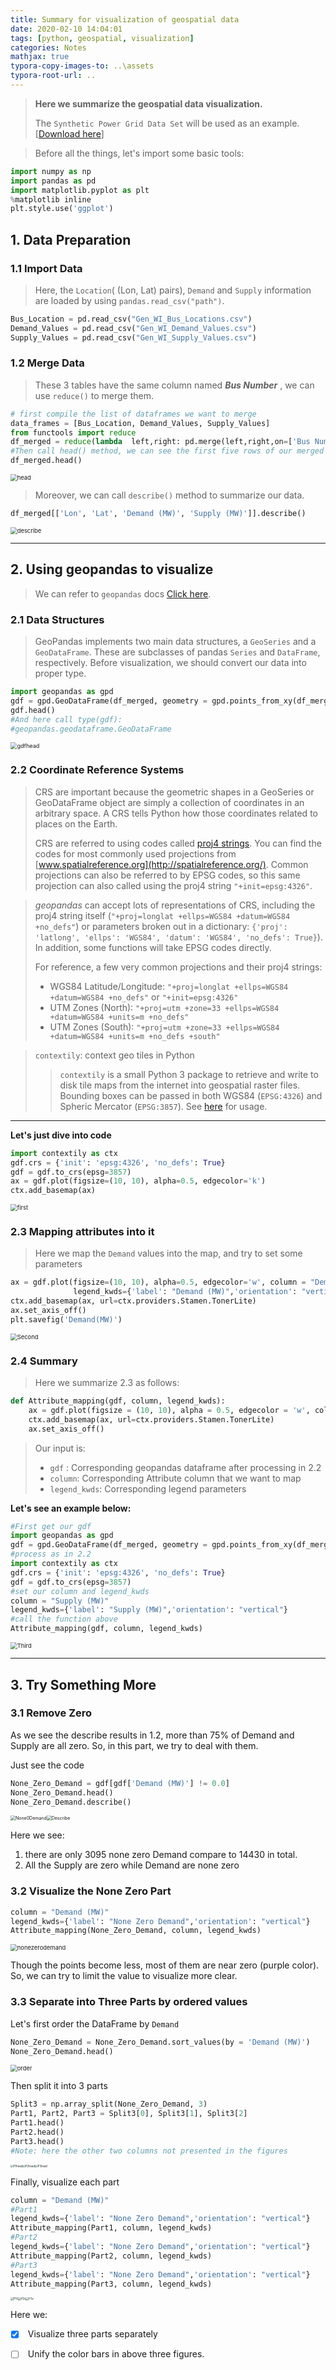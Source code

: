 ```yaml
---
title: Summary for visualization of geospatial data
date: 2020-02-10 14:04:01
tags: [python, geospatial, visualization]
categories: Notes
mathjax: true
typora-copy-images-to: ..\assets
typora-root-url: ..
---
```


> **Here we summarize the geospatial data visualization.**
>
> The `Synthetic Power Grid Data Set`  will be used as an example. [[Download here](https://wimnet.ee.columbia.edu/portfolio/synthetic-power-grids-data-sets/)]

> Before all the things, let's import some basic tools:

``` python
import numpy as np
import pandas as pd
import matplotlib.pyplot as plt
%matplotlib inline
plt.style.use('ggplot')
```

<!-- more -->

## 1. Data Preparation

### 1.1 Import Data

> Here, the `Location`( (Lon, Lat) pairs), `Demand` and `Supply` information are loaded by using `pandas.read_csv("path")`. 

``` python
Bus_Location = pd.read_csv("Gen_WI_Bus_Locations.csv")
Demand_Values = pd.read_csv("Gen_WI_Demand_Values.csv")
Supply_Values = pd.read_csv("Gen_WI_Supply_Values.csv")
```

### 1.2 Merge Data

> These 3 tables have the same column named **_Bus Number_** , we can use `reduce()` to merge them.

``` python
# first compile the list of dataframes we want to merge
data_frames = [Bus_Location, Demand_Values, Supply_Values]
from functools import reduce
df_merged = reduce(lambda  left,right: pd.merge(left,right,on=['Bus Number'], how='outer'), data_frames)
#Then call head() method, we can see the first five rows of our merged data
df_merged.head()
```

<img src="/assets/image-20200210151126713.png" alt="head" style="zoom:67%;" />



> Moreover, we can call `describe()` method to summarize our data.

``` python
df_merged[['Lon', 'Lat', 'Demand (MW)', 'Supply (MW)']].describe()
```

<img src="/assets/image-20200210151217027.png" alt="describe" style="zoom:67%;" />

***

## 2. Using geopandas to visualize

> We can refer to `geopandas` docs [Click here](https://geopandas.org/).

### 2.1 Data Structures

> GeoPandas implements two main data structures, a `GeoSeries` and a `GeoDataFrame`. These are subclasses of pandas `Series` and `DataFrame`, respectively. Before visualization, we should convert our data into proper type.

``` python
import geopandas as gpd
gdf = gpd.GeoDataFrame(df_merged, geometry = gpd.points_from_xy(df_merged.Lon, df_merged.Lat))
gdf.head()
#And here call type(gdf):
#geopandas.geodataframe.GeoDataFrame
```

<img src="/assets/image-20200210153603866.png" alt="gdfhead" style="zoom:65%;" />

### 2.2 Coordinate Reference Systems

> CRS are important because the geometric shapes in a GeoSeries or GeoDataFrame object are simply a collection of coordinates in an arbitrary space. A CRS tells Python how those coordinates related to places on the Earth.
>
> CRS are referred to using codes called [proj4 strings](https://en.wikipedia.org/wiki/PROJ.4). You can find the codes for most commonly used projections from [www.spatialreference.org](http://spatialreference.org/). Common projections can also be referred to by EPSG codes, so this same projection can also called using the proj4 string `"+init=epsg:4326"`.

> *geopandas* can accept lots of representations of CRS, including the proj4 string itself (`"+proj=longlat +ellps=WGS84 +datum=WGS84 +no_defs"`) or parameters broken out in a dictionary: `{'proj': 'latlong', 'ellps': 'WGS84', 'datum': 'WGS84', 'no_defs': True}`). In addition, some functions will take EPSG codes directly.
>
> For reference, a few very common projections and their proj4 strings:
>
> - WGS84 Latitude/Longitude: `"+proj=longlat +ellps=WGS84 +datum=WGS84 +no_defs"` or `"+init=epsg:4326"`
> - UTM Zones (North): `"+proj=utm +zone=33 +ellps=WGS84 +datum=WGS84 +units=m +no_defs"`
> - UTM Zones (South): `"+proj=utm +zone=33 +ellps=WGS84 +datum=WGS84 +units=m +no_defs +south"`

> `contextily`: context geo tiles in Python
>
> >`contextily` is a small Python 3 package to retrieve and write to disk tile maps from the internet into geospatial raster files. Bounding boxes can be passed in both WGS84 (`EPSG:4326`) and Spheric Mercator (`EPSG:3857`). See [here](https://github.com/darribas/contextily) for usage.

***

**Let's just dive into code**

``` python
import contextily as ctx
gdf.crs = {'init': 'epsg:4326', 'no_defs': True}
gdf = gdf.to_crs(epsg=3857)
ax = gdf.plot(figsize=(10, 10), alpha=0.5, edgecolor='k')
ctx.add_basemap(ax)
```

<img src="/assets/image-20200210161956076.png" alt="first" style="zoom:67%;" />

### 2.3 Mapping attributes into it

> Here we map the `Demand` values into the map, and try to set some parameters

``` python
ax = gdf.plot(figsize=(10, 10), alpha=0.5, edgecolor='w', column = "Demand (MW)", legend = True, 
              legend_kwds={'label': "Demand (MW)",'orientation': "vertical"}) #horizontal
ctx.add_basemap(ax, url=ctx.providers.Stamen.TonerLite)
ax.set_axis_off()
plt.savefig('Demand(MW)')
```

<img src="/assets/image-20200210162505599.png" alt="Second" style="zoom:67%;" />

### 2.4 Summary

> Here we summarize 2.3 as follows:

``` python
def Attribute_mapping(gdf, column, legend_kwds):
    ax = gdf.plot(figsize = (10, 10), alpha = 0.5, edgecolor = 'w', column = column, 					legend = True, legend_kwds = legend_kwds)
    ctx.add_basemap(ax, url=ctx.providers.Stamen.TonerLite)
    ax.set_axis_off()
```

> Our input is:
>
> - `gdf` : Corresponding geopandas dataframe after processing in 2.2
> - `column`: Corresponding Attribute column that we want to map
> - `legend_kwds`: Corresponding legend parameters

**Let's see an example below:**

``` python
#First get our gdf
import geopandas as gpd
gdf = gpd.GeoDataFrame(df_merged, geometry = gpd.points_from_xy(df_merged.Lon, df_merged.Lat)) #Note: df_merged is a pandas dataframe!
#process as in 2.2
import contextily as ctx
gdf.crs = {'init': 'epsg:4326', 'no_defs': True}
gdf = gdf.to_crs(epsg=3857)
#set our column and legend_kwds
column = "Supply (MW)"
legend_kwds={'label': "Supply (MW)",'orientation': "vertical"}
#call the function above
Attribute_mapping(gdf, column, legend_kwds)
```

<img src="/assets/image-20200210164126937.png" alt="Third" style="zoom:67%;" />

***

## 3. Try Something More

### 3.1 Remove Zero

As we see the describe results in 1.2, more than 75% of Demand and Supply are all zero. So, in this part, we try to deal with them.

Just see the code

``` python
None_Zero_Demand = gdf[gdf['Demand (MW)'] != 0.0]
None_Zero_Demand.head()
None_Zero_Demand.describe()
```

<img src="/assets/image-20200210165814250.png" alt="None0Demand" style="zoom:50%;" /><img src="/assets/image-20200210165930907.png" alt="Describe" style="zoom:50%;" />

Here we see:

1. there are only 3095 none zero Demand compare to 14430 in total.
2. All the Supply  are zero while Demand are none zero

### 3.2 Visualize the None Zero Part

``` python
column = "Demand (MW)"
legend_kwds={'label': "None Zero Demand",'orientation': "vertical"}
Attribute_mapping(None_Zero_Demand, column, legend_kwds)
```

<img src="/assets/image-20200210170733776.png" alt="nonezerodemand" style="zoom:67%;" />

Though the points become less, most of them are near zero (purple color). So, we can try to limit the value to visualize more clear.

### 3.3 Separate into Three Parts by ordered values

Let's first order the DataFrame by `Demand`

``` python
None_Zero_Demand = None_Zero_Demand.sort_values(by = 'Demand (MW)')
None_Zero_Demand.head()
```

<img src="/assets/image-20200210171813748.png" alt="order" style="zoom:67%;" />

Then split it into 3 parts

``` python
Split3 = np.array_split(None_Zero_Demand, 3)
Part1, Part2, Part3 = Split3[0], Split3[1], Split3[2]
Part1.head()
Part2.head()
Part3.head()
#Note: here the other two columns not presented in the figures
```

<img src="/assets/image-20200210172559313.png" alt="P1head" style="zoom:30%;" /><img src="/assets/image-20200210172638632.png" alt="P2head" style="zoom:30%;" /><img src="/assets/image-20200210172724404.png" alt="P3head" style="zoom:30%;" />

Finally, visualize each part

``` python
column = "Demand (MW)"
#Part1
legend_kwds={'label': "None Zero Demand",'orientation': "vertical"}
Attribute_mapping(Part1, column, legend_kwds)
#Part2
legend_kwds={'label': "None Zero Demand",'orientation': "vertical"}
Attribute_mapping(Part2, column, legend_kwds)
#Part3
legend_kwds={'label': "None Zero Demand",'orientation': "vertical"}
Attribute_mapping(Part3, column, legend_kwds)
```

<img src="/assets/image-20200210173434367.png" alt="P1V" style="zoom:30%;" /><img src="/assets/image-20200210173507904.png" alt="P2v" style="zoom:30%;" /><img src="/assets/image-20200210173536841.png" alt="P3v" style="zoom:30%;" />

Here we:

- [x] ​	Visualize three parts separately

- [ ] ​    Unify the color bars in above three figures.



